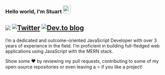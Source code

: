 ###  Hello world, I'm Stuart  <img src="https://media.giphy.com/media/hvRJCLFzcasrR4ia7z/giphy.gif" width="25px">

[<img src="https://img.shields.io/badge/linkedin-%230077B5.svg?&style=for-the-badge&logo=linkedin&logoColor=white" />](https://www.linkedin.com/in/stuart-muyambi/) [![Twitter](https://img.shields.io/badge/Twitter-%231DA1F2.svg?style=for-the-badge&logo=Twitter&logoColor=white)](https://twitter.com/stuartmuyambi) [![Dev.to blog](https://img.shields.io/badge/dev.to-0A0A0A?style=for-the-badge&logo=dev.to&logoColor=white)](https://dev.to/stuartmuyambi/)
---
I’m a dedicated and outcome-oriented JavaScript Developer with over 3 years of experience in the field. I'm proficient in building full-fledged web applications using JavaScript with the MERN stack. 

 Show some ❤️ by reviewing my pull requests, contributing to some of my open-source repositories or even leaving a ⭐ if you like a project!



